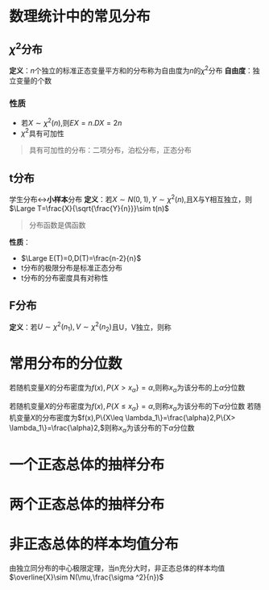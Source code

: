 # 数理统计中的常见分布
## $\chi^2$分布
**定义**：$n$个独立的标准正态变量平方和的分布称为自由度为$n$的$\chi^2$分布
**自由度**：独立变量的个数
### 性质
+ 若$X\sim \chi^2(n)$,则$EX=n.DX=2n$
+ $\chi^2$具有可加性
> 具有可加性的分布：二项分布，泊松分布，正态分布
## t分布
学生分布$\longleftrightarrow$**小样本**分布
**定义**：若$X\sim N(0,1),Y\sim \chi ^ 2(n),$且X与Y相互独立，则$\Large T=\frac{X}{\sqrt{\frac{Y}{n}}}\sim t(n)$

> 分布函数是偶函数

**性质**：
+ $\Large E(T)=0,D(T)=\frac{n-2}{n}$
+ t分布的极限分布是标准正态分布
+ t分布的分布密度具有对称性
## F分布
**定义**：若$U\sim \chi ^2(n_1),V\sim \chi^2(n_2)$且U，V独立，则称
# 常用分布的分位数
若随机变量$X$的分布密度为$f(x),P\{X>x_{\alpha}\}=\alpha,$则称$x_{\alpha}$为该分布的上$\alpha$分位数

若随机变量$X$的分布密度为$f(x),P\{X\leq x_{\alpha}\}=\alpha,$则称$x_{\alpha}$为该分布的下$\alpha$分位数
若随机变量$X$的分布密度为$f(x),P\{X\leq \lambda_1\}=\frac{\alpha}2,P\{X> \lambda_1\}=\frac{\alpha}2,$则称$x_{\alpha}$为该分布的下$\alpha$分位数

# 一个正态总体的抽样分布

# 两个正态总体的抽样分布

# 非正态总体的样本均值分布
由独立同分布的中心极限定理，当n充分大时，非正态总体的样本均值$\overline{X}\sim N(\mu,\frac{\sigma ^2}{n})$

